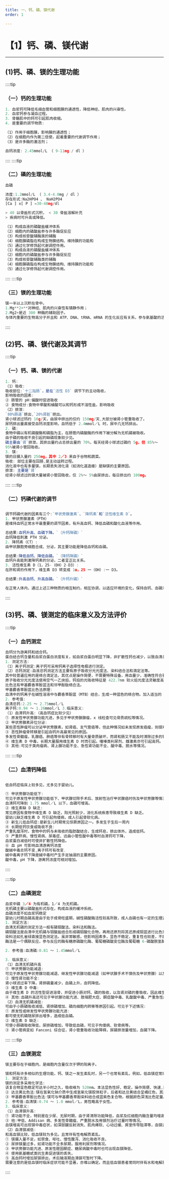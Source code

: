 ```yaml
---
title: 一、钙、磷、镁代谢
order: 1

---
```


# 【1】钙、磷、镁代谢

<kaodian :text="'生物化学检验记忆卡'" />

<!-- ######  第七章 钙、磷、镁代谢与微量元素

> 临床生化检验 -->

<beitiS/>

---

## (1)钙、磷、镁的生理功能

<son :text="'生物化学检验记忆卡'" text1="(1)钙、磷、镁的生理功能" :textOption="[['掌握','基础知识','相关专业知识'],['掌握','基础知识','相关专业知识'],['熟悉','基础知识','相关专业知识']]" />

::::tip

### （一）钙的生理功能

```js
1. 血浆钙可降低毛细血管和细胞膜的通透性，降低神经、肌肉的兴奋性。
2. 血浆钙参与凝血过程。
3. 骨骼肌中的钙可引起肌肉收缩。
4. 是重要的调节物质:

（1）作用于细胞膜，影响膜的通透性；
（2）在细胞内作为第二信使，起着重要的代谢调节作用；
（3）是许多酶的激活剂；

血钙浓度: 2.45mmol/L （ 9-11mg / dl ）
```

::::
::::tip

### （二）磷的生理功能

```js
血磷

浓度:1.2mmol/L （ 3.4-4.0mg / dl ）
存在形式:Na2HPO4 、 NaH2PO4
[Ca ] x[ P ] =30-40mg/dl

> 40 以骨盐形式沉积， < 30 骨盐溶解补充
> 疾病时可升高或降低。

（1）构成血液的磷酸盐缓冲体系
（2）细胞内的磷酸盐参与许多酶促反应
（3）构成核苷酸辅酶类的辅酶
（4）细胞膜磷脂在构成生物膜结构、维持膜的功能和
（5）通过化学修饰起代谢调控作用。
（1）构成血液的磷酸盐缓冲体系
（2）细胞内的磷酸盐参与许多酶促反应
（3）构成核苷酸辅酶类的辅酶
（4）细胞膜磷脂在构成生物膜结构、维持膜的功能和
（5）通过化学修饰起代谢调控作用。

```

::::
::::tip

### （三）镁的生理功能

```js
镁一半以上沉积在骨中。
1.Mg**2+**对神经、肌肉的兴奋性有镇静作用；
2.Mg2+是近 300 种酶的辅助因子。
与体内重要的生物高分子并且和 ATP、DNA、tRNA、mRNA 的生化反应有关系，参与氨基酸的活化等，在维持机体内环境相对稳定和维持机体的正常生命活动中起着重要的作用。
```

::::

## (2)钙、磷、镁代谢及其调节

<son :text="'生物化学检验记忆卡'" text1="(2)钙、磷、镁代谢及其调节" :textOption="[['掌握','基础知识','相关专业知识'],['熟悉','基础知识','相关专业知识'],['掌握','基础知识','相关专业知识']]" />

::::tip

### （一）钙、磷、镁的代谢

```js
1. 钙:
（1）吸收:
吸收部位:`十二指肠`，是在`活性 D3` 调节下的主动吸收，
影响吸收的因素:
② 肠管的 pH:偏酸时促进吸收
② 食物成分:食物中草酸和植酸可以和钙形成不溶性盐，影响吸收
（2）排泄:
`80%肠道`排出,`20%肾脏`排出。
肾小球滤过钙约 10g/天，由尿中排出的仅约 150mg/天,大部分被肾小管重吸收了。
尿钙排出量直接受血钙浓度影响，血钙低于 2.4mmol／L 时，尿中几无钙排出。
2. 磷:
食物中磷以有机磷酸酯和磷脂为主，在肠管内磷酸酶的作用下被分解为无机磷被吸收。
由于磷的吸收不良引起的缺磷现象较少见。
磷主要由`肾`排泄，其排出量约占总排出量的 70%，每天经肾小球滤过磷约 5g，但 85%～
95%被肾小管回吸收。
3. 镁:
镁的日摄入量约 250mg，其中 2／3 来自于谷物和蔬菜。
吸收: 部位主要在回肠,是主动运转过程。
消化液中也有多量镁，长期丢失消化液（如消化道造瘘）是缺镁的主要原因。
排泄: 主要是`肾`
经肾小球滤过的镁大量被肾小管回吸收，仅 2%～ 5%由尿排出，每日排出约 100mg。

```

::::
::::tip

### （二）钙磷代谢的调节

```js

调节钙磷代谢的因素有三个:`甲状旁腺激素`、`降钙素`和`活性维生素 D`。
1. 甲状旁腺激素（PTH）
是维持血钙正常水平最重要的调节因素，有升高血钙、降低血磷和酸化血液等作用。

总结果:血钙升高、血磷下降。`（升钙降磷）`
血钙降低刺激 PTH 分泌。
2. 降钙素（CT）:
由甲状腺胞旁细胞合成、分泌，其主要功能是降低血钙和血磷。

总结果:降低血钙、降低血磷。`（降钙降磷）`
血钙升高能刺激降钙素的分泌，二者呈正比关系。
3. 活性维生素 D（1，25-（OH）2-D3）:
在肝和肾的作用下，维生素 D3 转变成 1α，25 一（OH）:一 D3。

总结果:升高血钙、升高血磷。`（升钙升磷）`

在正常人体内，通过上述三种物质的相互制约，相互协调，以适应环境的变化，保持血钙、血磷浓度的相对恒定。
```

::::

## (3)钙、磷、镁测定的临床意义及方法评价

<son :text="'生物化学检验记忆卡'" text1="(3)钙、磷、镁测定的临床意义及方法评价" :textOption="[['熟练掌握','专业知识','专业实践能力'],['熟练掌握','相关专业知识','专业知识'],['熟练掌握','相关专业知识','专业知识']]" />

::::tip

### （一）血钙测定

```js
血钙分为游离钙和结合钙。
蛋白结合钙含量和血浆白蛋白浓度有关，如血浆白蛋白明显下降，非扩散性钙也减少，以致血清总钙量下降，但因游离钙不减少，所以临床上不出现缺钙症状。
1. 测定方法:
（1）离子钙测定:离子钙可采用钙离子选择性电极进行测定。
（2）总钙测定:血液总钙测定方法主要有原子吸收分光光度法、染料结合法和滴定法等。
其中较普遍应用的是络合滴定法，其优点是操作简便，不需要特殊设备，用血量少，准确性符合要求。常用的指示剂有钙黄绿素与钙红。
原子吸收分光光度法使用空气一乙炔焰，钙焰的光吸收特征是 422.7nm 较火焰光度法灵敏度高，但不适宜常规检验。离子选择电极法测定钙离子已在临床应用。
比色法有甲基麝香草酚蓝法和邻甲酚酞络合法。
甲基麝香草酚蓝比色法原理:
血清中的钙离子在碱性溶液中与麝香草酚蓝（MTB）结合，生成一种蓝色的络合物。加入适当的 8 一羟基喹啉，可消除镁离子对测定的干扰，与同样处理的钙标准液进行比较，可求出血清总钙的含量。
2. 参考值:
血清总钙:2.25 ～ 2.75mmol／L
离子钙:0.94 ～ 1.26mmol／L 3.临床意义:
（1）血清钙升高:（高血钙症比较少见）
① 原发性甲状旁腺功能亢进，多见于甲状旁腺腺瘤，x 线检查可见骨质疏松等情况。
② 甲状旁腺素异位分泌:
某些恶性肿瘤可以分泌甲状旁腺素，如肾癌、支气管癌等，但此种情况如未发现原发癌瘤，则很难诊断。
③ 恶性肿瘤骨转移是引起血钙升高最常见的原因。
多发性骨髓瘤，乳腺癌、肺癌等伴有骨转移时有大量骨质破坏，而肾和肠又不能及时清除过多的钙，遂引起高血钙。
④ 维生素 D 中毒，长期大量服用维生素 D 时而引起。噻嗪类利尿剂、雌激素亦可引起高钙。
⑤ 其他:可见于类肉瘤病、肾上腺功能不全、急性肾功能不全、酸中毒、脱水等情况。

```

::::
::::tip

### （二）血清钙降低

```js

低血钙症临床上较多见，尤多见于婴幼儿。

① 甲状旁腺功能低下:
可见于原发性甲状旁腺功能低下、甲状腺切除手术后、放射性治疗甲状腺癌时伤及甲状旁腺等情况。
血清钙可降到 1.75 mmol／L 以下，血磷可增高。
② 维生素缺 D 缺乏:
常见原因有食物中维生素 D 缺乏，阳光照射少，消化系统疾患导致维生素 D 缺乏。
婴幼儿缺乏维生素 D 可引起佝偻病，成人引起骨软化病。
③ 新生儿低血钙症:是新生儿时期常见惊厥原因之一。多发生于生后一周内
④ 长期低钙饮食或吸收不良:
严重乳糜泻时，食物中的钙与未吸收的脂肪酸结合，生成钙皂，排出体外，造成低钙。
⑤ 严重肝病、慢性肾病、尿毒症、远曲小管性酸中毒等时血清钙可下降，
血浆蛋白减低时可使非扩散性钙降低。
⑥ 血 pH 可影响血清游离钙浓度
酸碱中毒总钙不变,离子钙可有改变.
碱中毒离子钙下降是碱中毒时产生手足抽溺的主要原因。
酸中毒，pH 下降，游离钙浓度可相对增加。
```

::::

::::tip

### （二）血磷测定

```js
血浆中磷 3／4 为有机磷，1／4 为无机磷。
无机磷主要以磷酸盐形式存在，构成血液的缓冲系统。
血磷浓度不如血浆钙稳定
婴幼儿时期血磷高是由于处于成骨旺盛期，碱性磷酸酶活性较高所致，成人血磷也有一定的生理波动
1. 测定方法:
血清无机磷的测定方法一般有磷钼酸法、染料法和酶法。
磷钼酸法是血清中无机磷与钼酸盐结合形成磷钼酸化合物，再用还原剂将其还原成钼蓝进行比色测定。
染料法如孔雀绿直接显色测定法。虽非常敏感，但影响因素多，显色不稳定，重复性也较差，不能用于常规检验。
酶法是一个偶联反应，参与反应的酶有糖原磷酸化酶、葡萄糖磷酸变位酶及葡萄糖 6-磷酸脱氢酶，反应中使 NADP+还原成 NADPH，形成 NADPH 在 340nm 波长下测定其吸光度，该方法不受有机磷酸酯的干扰。

2. 参考值:血清磷:0.81 ～ 1.45mmol／L

3. 临床意义:
（1）血清无机磷升高
① 甲状旁腺功能减退:
可见于原发性甲状旁腺功能减退、继发性甲状腺功能减退（如甲状腺手术不慎伤及甲状旁腺）以及假性甲状旁腺功能低下，由于尿磷排出减少，使血磷升高。
② 慢性肾功能不全:
肾小球滤过率下降，肾排磷量减少，血磷上升，血钙降低。
③ 维生素 D 中毒:
由于维生素 D 的活性型促进溶骨，并促进小肠对钙、磷的吸收，以及肾对磷的重吸收，因此维生素 D 中毒时伴有高血磷。
④ 其他:血磷升高还可见于甲状腺功能亢进、肢端肥大症、酮症酸中毒、乳酸酸中毒、严重急性病、饥饿等情况。
（2）血清无机磷减低:
可由于小肠磷吸收减低、肾排磷增加、磷向细胞内转移等原因引起。可见于下述情况:
① 原发性或继发性甲状旁腺功能亢进:
都可使无机磷随尿排出增多，造成低血磷。
② 维生素 D 缺乏:
可使小肠磷吸收降低，尿排磷增加，导致低血磷，可见于佝偻病、软骨病等。
③ 肾小管病变如 Fanconi 综合征，肾小管重吸收功能障碍，尿磷排泄量增加，血磷下降。

```

::::
::::tip

### （三）血镁测定

```js
镁主要存在于细胞内，是细胞内含量仅次于钾的阳离子。

镁和钙有许多相似的生理功能，钙、镁之一发生紊乱时，另一个也常有紊乱，例如，低血镁症常同时有低血钙症。
1. 测定方法:
镁的测定多采用化学法:
该复合物呈色稳定可达半小时之久，吸收峰为 520nm。本法显色性好、稳定，操作简便、快速,适合手工和上机操作。
② 达旦黄比色法:镁在氢氧化钠介质中生成氢氧化镁胶体粒子，后者和达旦黄结合呈橘红色，其显色强度和镁的浓度成正比。
③ 甲基麝香草酚比色法:镁可与甲基麝香草酚染料结合成蓝紫色复合物，根据颜色深浅比色定量。
2. 参考值:血清镁:0.74 ～ 1.0 mmol／L，男性略高于女性。
3. 临床意义:
（1）血清镁升高:
① 肾功能不全，特别是在少尿、无尿时期，由于肾清除功能降低，血浆及红细胞内酶含量均增高，可出现高镁血症。
③ 他:甲低、Addisan 病、多发性骨髓瘤、严重脱水及用镁剂治疗过量时等情况。
血镁增高可出现镁中毒症状，如深部腱反射消失、肌肉瘫软、心动过缓、房室传导阻滞等，血镁过高时可发生心脏骤停。
（2）血清镁减低:
和高血镁比较，低血镁较为多见。且常伴有性电解质紊乱。
① 镁摄入量不足，如禁食、呕吐、慢性腹泻、消化吸收不良，
② 尿排镁量过多，如肾功能不全多尿期，服用利尿剂等情况。
③ 甲状旁腺功能亢进、原发性醛固酮症、糖尿病酸中毒时也可出现血镁降低，
④ 使用氨基糖甙类抗生素促进镁的丢失，
⑤ 高血钙时增加尿镁排出，术后输液期血清镁可暂时下降。
需要注意的是低血镁时临床症状可能不显著，亦难以确定。而且低血镁患者常同时伴有水和电解质紊乱，例如，低血镁时可有低钙、低钠、低磷等同时存在，低血镁和低血钙症状相似，不易区分，所以有怀疑时应进行血镁测定。

```

::::
